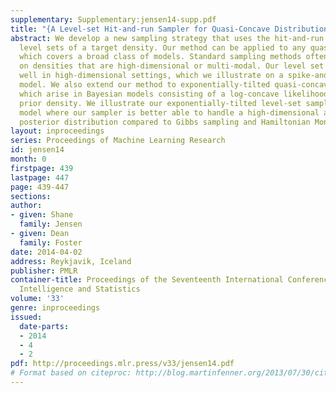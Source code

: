 ```yaml
---
supplementary: Supplementary:jensen14-supp.pdf
title: "{A Level-set Hit-and-run Sampler for Quasi-Concave Distributions}"
abstract: We develop a new sampling strategy that uses the hit-and-run algorithm within
  level sets of a target density. Our method can be applied to any quasi-concave density,
  which covers a broad class of models. Standard sampling methods often perform poorly
  on densities that are high-dimensional or multi-modal. Our level set sampler performs
  well in high-dimensional settings, which we illustrate on a spike-and-slab mixture
  model. We also extend our method to exponentially-tilted quasi-concave densities,
  which arise in Bayesian models consisting of a log-concave likelihood and quasi-concave
  prior density. We illustrate our exponentially-tilted level-set sampler on a Cauchy-normal
  model where our sampler is better able to handle a high-dimensional and multi-modal
  posterior distribution compared to Gibbs sampling and Hamiltonian Monte Carlo.
layout: inproceedings
series: Proceedings of Machine Learning Research
id: jensen14
month: 0
firstpage: 439
lastpage: 447
page: 439-447
sections: 
author:
- given: Shane
  family: Jensen
- given: Dean
  family: Foster
date: 2014-04-02
address: Reykjavik, Iceland
publisher: PMLR
container-title: Proceedings of the Seventeenth International Conference on Artificial
  Intelligence and Statistics
volume: '33'
genre: inproceedings
issued:
  date-parts:
  - 2014
  - 4
  - 2
pdf: http://proceedings.mlr.press/v33/jensen14.pdf
# Format based on citeproc: http://blog.martinfenner.org/2013/07/30/citeproc-yaml-for-bibliographies/
---
```

